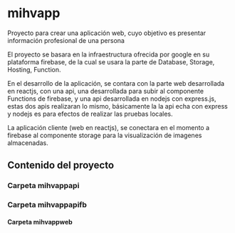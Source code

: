 # mihvapp
Proyecto para crear una aplicación web, cuyo objetivo es presentar información profesional de una persona

El proyecto se basara en la infraestructura ofrecida por google en su plataforma firebase, de la cual se usara la parte de Database, Storage, Hosting, Function.

En el desarrollo de la aplicación, se contara con la parte web desarrollada en reactjs, con una api, una desarrollada para subir al componente Functions de firebase, y una api desarrollada en nodejs con express.js, estas dos apis realizaran lo mismo, básicamente la la api echa con express y nodejs es para efectos de realizar las pruebas locales.

La aplicación cliente (web en reactjs), se conectara en el momento a firebase al componente storage para la visualización de imagenes almacenadas.

## Contenido del proyecto

### Carpeta mihvappapi

### Carpeta mihvappapifb

#### Carpeta mihvappweb


